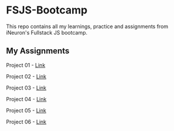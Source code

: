 # FSJS-Bootcamp
This repo contains all my learnings, practice and assignments from iNeuron's Fullstack JS bootcamp.

## My Assignments
Project 01 - [Link](https://github.com/Junaid-Hashmi/FSJS-Bootcamp/tree/main/Projects/Project-1)

Project 02 - [Link](https://github.com/Junaid-Hashmi/FSJS-Bootcamp/tree/main/Projects/Project-2)

Project 03 - [Link](https://github.com/Junaid-Hashmi/FSJS-Bootcamp/tree/main/Projects/Project-3)

Project 04 - [Link](https://github.com/Junaid-Hashmi/FSJS-Bootcamp/tree/main/Projects/Project-4)

Project 05 - [Link](https://github.com/Junaid-Hashmi/FSJS-Bootcamp/tree/main/Projects/Project-5)

Project 06 - [Link](https://github.com/Junaid-Hashmi/FSJS-Bootcamp/tree/main/Projects/Project-6)
